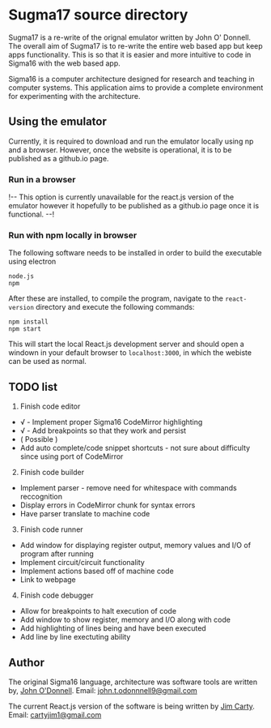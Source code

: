 # Sugma17 source directory

Sugma17 is a re-write of the orignal emulator written by John O' Donnell. The overall aim of Sugma17 is to re-write the entire web based app but keep apps functionality. This is so that it is easier and more intuitive to code in Sigma16 with the web based app. 

Sigma16 is a computer architecture designed for research and teaching in computer systems.  This application aims to provide a complete environment for experimenting with the architecture.

## Using the emulator

Currently, it is required to download and run the emulator locally using np and a browser. However, once the website is operational, it is to be published as a github.io page.

### Run in a browser

!-- This option is currently unavailable for the react.js version of the emulator however it hopefully to be published as a github.io page once it is functional. --!

### Run with npm locally in browser

The following software needs to be installed in order to build the executable using electron

    node.js
    npm

After these are installed, to compile the program, navigate to the  `react-version` directory and execute the following commands:

    npm install
    npm start

This will start the local React.js development server and should open a windown in your default browser to `localhost:3000`, in which the webiste can be used as normal.

## TODO list

1. Finish code editor
* √ - Implement proper Sigma16 CodeMirror highlighting
* √ - Add breakpoints so that they work and persist
* ( Possible )
* Add auto complete/code snippet shortcuts - not sure about difficulty since using port of CodeMirror

2. Finish code builder
* Implement parser - remove need for whitespace with commands reccognition
* Display errors in CodeMirror chunk for syntax errors
* Have parser translate to machine code

3. Finish code runner
* Add window for displaying register output, memory values and I/O of program after running
* Implement circuit/circuit functionality
* Implement actions based off of machine code
* Link to webpage

4. Finish code debugger
* Allow for breakpoints to halt execution of code
* Add window to show register, memory and I/O along with code
* Add highlighting of lines being and have been executed
* Add line by line exectuting ability

## Author

The original Sigma16 language, architecture was software tools are written by, [John O'Donnell](https://jtod.github.io/index.html). Email: john.t.odonnnell9@gmail.com

The current React.js version of the software is being written by [Jim Carty](https://github.com/questiowo). Email: cartyjim1@gmail.com
